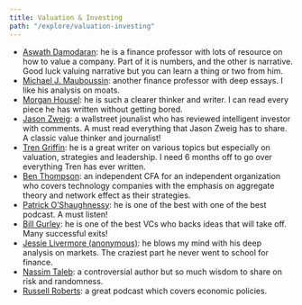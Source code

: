 ```yaml
---
title: Valuation & Investing
path: "/explore/valuation-investing"
---
```


- [Aswath Damodaran](https://aswathdamodaran.blogspot.com/): he is a finance professor with lots of resource on how to value a company. Part of it is numbers, and the other is narrative. Good luck valuing narrative but you can learn a thing or two from him.
- [Michael J. Mauboussin](http://michaelmauboussin.com/): another finance professor with deep essays. I like his analysis on moats.
- [Morgan Housel](https://www.collaborativefund.com/blog/authors/morgan/): he is such a clearer thinker and writer. I can read every piece he has written without getting bored.
- [Jason Zweig](http://jasonzweig.com/): a wallstreet jounalist who has reviewed intelligent investor with comments. A must read everything that Jason Zweig has to share. A classic value thinker and journalist!
- [Tren Griffin](https://25iq.com/): he is a great writer on various topics but especially on valuation, strategies and leadership. I need 6 months off to go over everything Tren has ever written.
- [Ben Thompson](https://stratechery.com/): an independent CFA for an independent organization who covers technology companies with the emphasis on aggregate theory and network effect as their strategies.
- [Patrick O’Shaughnessy](http://investorfieldguide.com/): he is one of the best with one of the best podcast. A must listen!
- [Bill Gurley](http://abovethecrowd.com/): he is one of the best VCs who backs ideas that will take off. Many successful exits!
- [Jessie Livermore (anonymous)](http://www.philosophicaleconomics.com/): he blows my mind with his deep analysis on markets. The craziest part he never went to school for finance.
- [Nassim Taleb](https://www.fooledbyrandomness.com/): a controversial author but so much wisdom to share on risk and randomness.
- [Russell Roberts](http://www.econtalk.org/): a great podcast which covers economic policies.